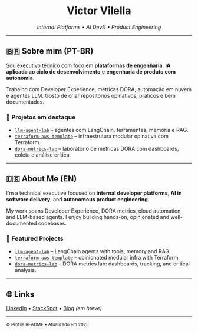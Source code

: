 <h1 align="center">Victor Vilella</h1>
<p align="center"><i>Internal Platforms • AI DevX • Product Engineering</i></p>

---

## 🇧🇷 Sobre mim (PT-BR)

Sou executivo técnico com foco em **plataformas de engenharia**, **IA aplicada ao ciclo de desenvolvimento** e **engenharia de produto com autonomia**.

Trabalho com Developer Experience, métricas DORA, automação em nuvem e agentes LLM. Gosto de criar repositórios opinativos, práticos e bem documentados.

### 📌 Projetos em destaque

- [`llm-agent-lab`](https://github.com/vvilella/llm-agent-lab) – agentes com LangChain, ferramentas, memória e RAG.
- [`terraform-aws-template`](#) – infraestrutura modular opinativa com Terraform.
- [`dora-metrics-lab`](#) – laboratório de métricas DORA com dashboards, coleta e análise crítica.

---

## 🇺🇸 About Me (EN)

I'm a technical executive focused on **internal developer platforms**, **AI in software delivery**, and **autonomous product engineering**.

My work spans Developer Experience, DORA metrics, cloud automation, and LLM-based agents. I enjoy building hands-on, opinionated and well-documented codebases.

### 📌 Featured Projects

- [`llm-agent-lab`](https://github.com/vvilella/llm-agent-lab) – LangChain agents with tools, memory and RAG.
- [`terraform-aws-template`](#) – opinionated modular infra with Terraform.
- [`dora-metrics-lab`](#) – DORA metrics lab: dashboards, tracking, and critical analysis.

---

## 🌐 Links

[LinkedIn](https://www.linkedin.com/in/victor...) • [StackSpot](https://stackspot.com/) • [Blog](#) *(em breve)*

---

<sub>⚙️ Profile README • Atualizado em 2025</sub>
